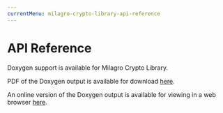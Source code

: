 ```yaml
---
currentMenu: milagro-crypto-library-api-reference
---
```


# API Reference

Doxygen support is available for Milagro Crypto Library.

PDF of the Doxygen output is available for download <a href="https://s3.amazonaws.com/docs.milagro.io/amcl-doxygen.pdf" target="_blank">here</a>.

An online version of the Doxygen output is available for viewing in a web browser <a href="amcl-api-html/index.html" target="_blank">here</a>.
